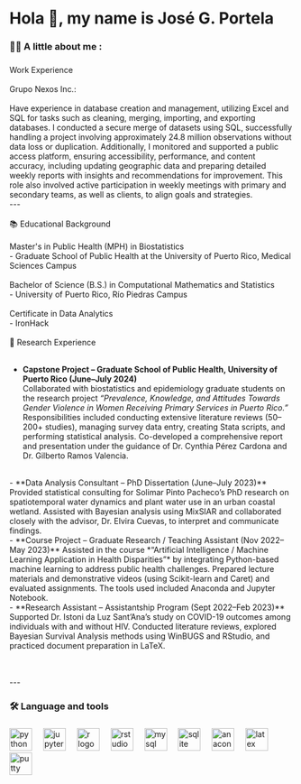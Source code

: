 <h1 align="left">Hola 👋,  my name is José G. Portela</h1>

###

<h3 align="left">👩‍💻  A little about me :</h3>

###

<p align="left"> Work Experience <br><br> Grupo Nexos Inc.:  <br><br> Have experience in database creation and management, utilizing Excel and SQL for tasks such as cleaning, merging, importing, and exporting databases. I conducted a secure merge of datasets using SQL, successfully handling a project involving approximately 24.8 million observations without data loss or duplication. Additionally, I monitored and supported a public access platform, ensuring accessibility, performance, and content accuracy, including updating geographic data and preparing detailed weekly reports with insights and recommendations for improvement. This role also involved active participation in weekly meetings with primary and secondary teams, as well as clients, to align goals and strategies. <br>---<br><br>📚 Educational Background<br><br>Master's in Public Health (MPH) in  Biostatistics<br>- Graduate School of Public Health at the University of Puerto Rico, Medical Sciences Campus <br><br>Bachelor of Science (B.S.) in Computational Mathematics and Statistics<br>- University of Puerto Rico, Río Piedras Campus<br><br>Certificate in Data Analytics <br>- IronHack <br><br>🔬 Research Experience<br><br>

- **Capstone Project – Graduate School of Public Health, University of Puerto Rico (June–July 2024)**  
Collaborated with biostatistics and epidemiology graduate students on the research project *“Prevalence, Knowledge, and Attitudes Towards Gender Violence in Women Receiving Primary Services in Puerto Rico.”* Responsibilities included conducting extensive literature reviews (50–200+ studies), managing survey data entry, creating Stata scripts, and performing statistical analysis. Co-developed a comprehensive report and presentation under the guidance of Dr. Cynthia Pérez Cardona and Dr. Gilberto Ramos Valencia.
<br>
- **Data Analysis Consultant – PhD Dissertation (June–July 2023)**  
Provided statistical consulting for Solimar Pinto Pacheco’s PhD research on spatiotemporal water dynamics and plant water use in an urban coastal wetland. Assisted with Bayesian analysis using MixSIAR and collaborated closely with the advisor, Dr. Elvira Cuevas, to interpret and communicate findings.
<br>
- **Course Project – Graduate Research / Teaching Assistant (Nov 2022–May 2023)**  
Assisted in the course *“Artificial Intelligence / Machine Learning Application in Health Disparities”* by integrating Python-based machine learning to address public health challenges. Prepared lecture materials and demonstrative videos (using Scikit-learn and Caret) and evaluated assignments. The tools used included Anaconda and Jupyter Notebook.
<br>
- **Research Assistant – Assistantship Program (Sept 2022–Feb 2023)**  
Supported Dr. Istoni da Luz Sant’Ana’s study on COVID-19 outcomes among individuals with and without HIV. Conducted literature reviews, explored Bayesian Survival Analysis methods using WinBUGS and RStudio, and practiced document preparation in LaTeX.

 <br><br>---</p>

###

<h3 align="left">🛠 Language and tools</h3>

###

<div align="left">
  <img src="https://cdn.jsdelivr.net/gh/devicons/devicon/icons/python/python-original.svg" height="40" alt="python logo"  />
  <img width="12" />
  <img src="https://cdn.jsdelivr.net/gh/devicons/devicon/icons/jupyter/jupyter-original.svg" height="40" alt="jupyter logo"  />
  <img width="12" />
  <img src="https://cdn.jsdelivr.net/gh/devicons/devicon/icons/r/r-original.svg" height="40" alt="r logo"  />
  <img width="12" />
  <img src="https://cdn.jsdelivr.net/gh/devicons/devicon/icons/rstudio/rstudio-original.svg" height="40" alt="rstudio logo"  />
  <img width="12" />
  <img src="https://cdn.jsdelivr.net/gh/devicons/devicon/icons/mysql/mysql-original.svg" height="40" alt="mysql logo"  />
  <img width="12" />
  <img src="https://cdn.jsdelivr.net/gh/devicons/devicon/icons/sqlite/sqlite-original.svg" height="40" alt="sqlite logo"  />
  <img width="12" />
  <img src="https://cdn.jsdelivr.net/gh/devicons/devicon/icons/anaconda/anaconda-original.svg" height="40" alt="anaconda logo"  />
  <img width="12" />
  <img src="https://cdn.jsdelivr.net/gh/devicons/devicon/icons/latex/latex-original.svg" height="40" alt="latex logo"  />
  <img width="12" />
  <img src="https://cdn.jsdelivr.net/gh/devicons/devicon/icons/putty/putty-original.svg" height="40" alt="putty logo"  />
</div>

###


<!--
**portela824/portela824** is a ✨ _special_ ✨ repository because its `README.md` (this file) appears on your GitHub profile.

Here are some ideas to get you started:

- 🔭 I’m currently working on ...
- 🌱 I’m currently learning ...
- 👯 I’m looking to collaborate on ...
- 🤔 I’m looking for help with ...
- 💬 Ask me about ...
- 📫 How to reach me: ...
- 😄 Pronouns: ...
- ⚡ Fun fact: ...
-->
